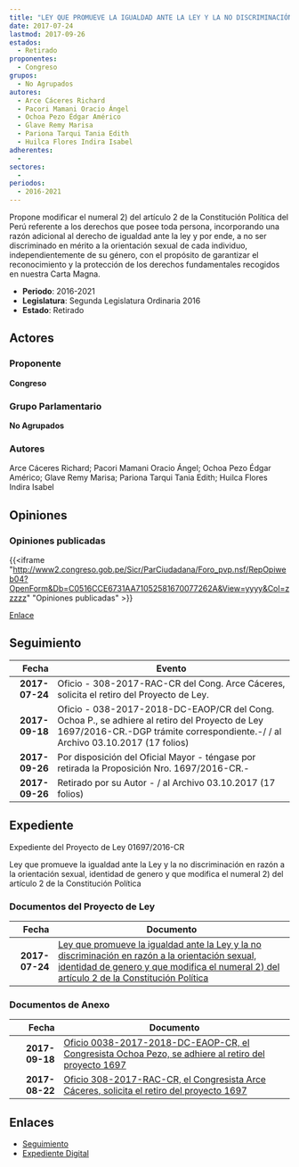 ```yaml
---
title: "LEY QUE PROMUEVE LA IGUALDAD ANTE LA LEY Y LA NO DISCRIMINACIÓN EN RAZÓN A LA ORIENTACIÓN SEXUAL, IDENTIDAD DE GENERO Y QUE MODIFICA EL NUMERAL 2) DEL ARTÍCULO 2 DE LA CONSTITUCIÓN POLÍTICA"
date: 2017-07-24
lastmod: 2017-09-26
estados: 
  - Retirado
proponentes: 
  - Congreso
grupos: 
  - No Agrupados
autores: 
  - Arce Cáceres Richard
  - Pacori Mamani Oracio Ángel
  - Ochoa Pezo Édgar Américo
  - Glave Remy Marisa
  - Pariona Tarqui Tania Edith
  - Huilca Flores Indira Isabel
adherentes: 
  - 
sectores: 
  - 
periodos: 
  - 2016-2021
---
```


Propone modificar el numeral 2) del artículo 2 de la Constitución Política del Perú referente a los derechos que posee toda persona, incorporando una razón adicional al derecho de igualdad ante la ley y por ende, a no ser discriminado en mérito a la orientación sexual de cada individuo, independientemente de su género, con el propósito de garantizar el reconocimiento y la protección de los derechos fundamentales recogidos en nuestra Carta Magna.

- **Periodo**: 2016-2021
- **Legislatura**: Segunda Legislatura Ordinaria 2016
- **Estado**: Retirado

## Actores

### Proponente

**Congreso**

### Grupo Parlamentario

**No Agrupados**

### Autores

Arce Cáceres Richard; Pacori Mamani Oracio Ángel; Ochoa Pezo Édgar Américo; Glave Remy Marisa; Pariona Tarqui Tania Edith; Huilca Flores Indira Isabel


## Opiniones

### Opiniones publicadas

{{<iframe "http://www2.congreso.gob.pe/Sicr/ParCiudadana/Foro_pvp.nsf/RepOpiweb04?OpenForm&Db=C0516CCE6731AA71052581670077262A&View=yyyy&Col=zzzzz" "Opiniones publicadas" >}}

[Enlace](http://www2.congreso.gob.pe/Sicr/ParCiudadana/Foro_pvp.nsf/RepOpiweb04?OpenForm&Db=C0516CCE6731AA71052581670077262A&View=yyyy&Col=zzzzz)

## Seguimiento

| Fecha | Evento |
|------:|--------|
| **2017-07-24** | Oficio - 308-2017-RAC-CR del Cong. Arce Cáceres, solicita el retiro del Proyecto de Ley.|
| **2017-09-18** | Oficio - 038-2017-2018-DC-EAOP/CR del Cong. Ochoa P., se adhiere al retiro del Proyecto de Ley 1697/2016-CR.-DGP trámite correspondiente.-/ / al Archivo 03.10.2017 (17 folios)|
| **2017-09-26** | Por disposición del Oficial Mayor - téngase por retirada la Proposición Nro. 1697/2016-CR.-|
| **2017-09-26** | Retirado por su Autor - / al Archivo 03.10.2017 (17 folios)|


## Expediente

Expediente del Proyecto de Ley 01697/2016-CR

Ley que promueve la igualdad ante la Ley y la no discriminación en razón a la orientación sexual, identidad de genero y que modifica el numeral 2) del artículo 2 de la Constitución Política


### Documentos del Proyecto de Ley

| Fecha | Documento |
|------:|--------|
| **2017-07-24** | [Ley que promueve la igualdad ante la Ley y la no discriminación en razón a la orientación sexual, identidad de genero y que modifica el numeral 2) del artículo 2 de la Constitución Política](http://www.leyes.congreso.gob.pe/Documentos/2016_2021/Proyectos_de_Ley_y_de_Resoluciones_Legislativas/PL0169720170724.pdf) |

### Documentos de Anexo

| Fecha | Documento |
|------:|--------|
| **2017-09-18** | [Oficio 0038-2017-2018-DC-EAOP-CR, el Congresista Ochoa Pezo, se adhiere al retiro del proyecto 1697](http://www.leyes.congreso.gob.pe/Documentos/2016_2021/Retiro_de_Proyecto/OFICIO-0038-2017-2018-DC-EAOP-CR.pdf) |
| **2017-08-22** | [Oficio 308-2017-RAC-CR, el Congresista Arce Cáceres, solicita el retiro del proyecto 1697](http://www.leyes.congreso.gob.pe/Documentos/2016_2021/Retiro_de_Proyecto/OFICIO-308-2017-RAC-CR.pdf) |

## Enlaces 

- [Seguimiento](http://www2.congreso.gob.pe/Sicr/TraDocEstProc/CLProLey2016.nsf/f7fff46988ca05b1052578e100829cc7/973b1ce39c303d1b052581670063754e?OpenDocument)
- [Expediente Digital](http://www2.congreso.gob.pehttp://www2.congreso.gob.pe/Sicr/TraDocEstProc/CLProLey2016.nsf/f7fff46988ca05b1052578e100829cc7/973b1ce39c303d1b052581670063754e?OpenDocument&Click=05257FB7005EB655.eb71d0cf91d8294e05256cdf006b5706/$Body/0.1C6C)
